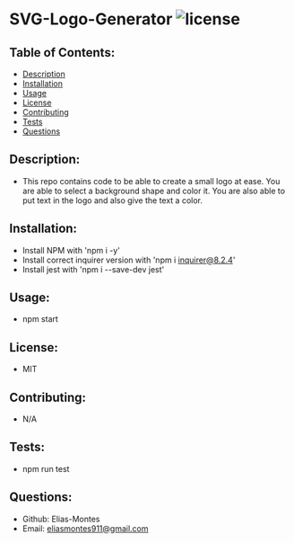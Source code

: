 # SVG-Logo-Generator  ![license](https://img.shields.io/badge/license-MIT-green)

  ## Table of Contents:

  * [Description](#description)
  * [Installation](#installation)
  * [Usage](#usage)
  * [License](#license)
  * [Contributing](#contributing)
  * [Tests](#tests)
  * [Questions](#questions)
  
  ## Description:

  - This repo contains code to be able to create a small logo at ease. You are able to select a background shape and color it. You are also able to put text in the logo and also give the text a color.

  ## Installation:

  - Install NPM with 'npm i -y'
  - Install correct inquirer version with 'npm i inquirer@8.2.4'
  - Install jest with 'npm i --save-dev jest'

  ## Usage:

  - npm start

  ## License:

  - MIT

  ## Contributing:

  - N/A

  ## Tests:

  - npm run test

  ## Questions:

  - Github: Elias-Montes
  - Email: eliasmontes911@gmail.com
  